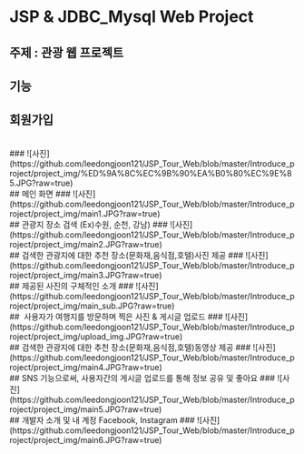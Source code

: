# JSP & JDBC_Mysql Web Project
## 주제 : 관광 웹 프로젝트
## 기능 
## 회원가입
<br/>
### ![사진](https://github.com/leedongjoon121/JSP_Tour_Web/blob/master/Introduce_project/project_img/%ED%9A%8C%EC%9B%90%EA%B0%80%EC%9E%85.JPG?raw=true)
<br/>
## 메인 화면 
### ![사진](https://github.com/leedongjoon121/JSP_Tour_Web/blob/master/Introduce_project/project_img/main1.JPG?raw=true)
<br/>
## 관광지 장소 검색 (Ex)수원, 순천, 강남)
### ![사진](https://github.com/leedongjoon121/JSP_Tour_Web/blob/master/Introduce_project/project_img/main2.JPG?raw=true)
<br/>
## 검색한 관광지에 대한 추천 장소(문화재,음식점,호텔)사진 제공
### ![사진](https://github.com/leedongjoon121/JSP_Tour_Web/blob/master/Introduce_project/project_img/main3.JPG?raw=true)
<br/>
## 제공된 사진의 구체적인 소개
### ![사진](https://github.com/leedongjoon121/JSP_Tour_Web/blob/master/Introduce_project/project_img/main_sub.JPG?raw=true)
<br/>
##  사용자가 여행지를 방문하며 찍은 사진 & 게시글 업로드
### ![사진](https://github.com/leedongjoon121/JSP_Tour_Web/blob/master/Introduce_project/project_img/upload_img.JPG?raw=true)
<br/>
## 검색한 관광지에 대한 추천 장소(문화재,음식점,호텔)동영상 제공
### ![사진](https://github.com/leedongjoon121/JSP_Tour_Web/blob/master/Introduce_project/project_img/main4.JPG?raw=true)
<br/>
## SNS 기능으로써, 사용자간의 게시글 업로드를 통해 정보 공유 및 좋아요
### ![사진](https://github.com/leedongjoon121/JSP_Tour_Web/blob/master/Introduce_project/project_img/main5.JPG?raw=true)
<br/>
## 개발자 소개 및  내 계정 Facebook, Instagram 
### ![사진](https://github.com/leedongjoon121/JSP_Tour_Web/blob/master/Introduce_project/project_img/main6.JPG?raw=true)
<br/>
